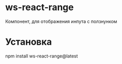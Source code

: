 # ws-react-range

Компонент, для отображения инпута с ползнунком

# Установка

npm install ws-react-range@latest

